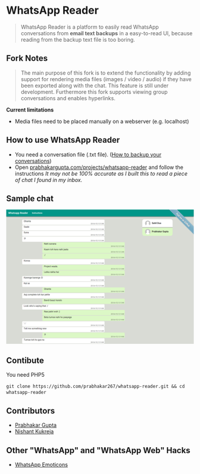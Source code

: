 # WhatsApp Reader
> WhatsApp Reader is a platform to easily read WhatsApp conversations from **email text backups** in a easy-to-read UI, because reading from the backup text file is too boring.

## Fork Notes
> The main purpose of this fork is to extend the functionality by adding support for rendering media files (images / video / audio) if they have been exported along with the chat. This feature is still under development. Furthermore this fork supports viewing group conversations and enables hyperlinks.

**Current limitations**
* Media files need to be placed manually on a webserver (e.g. localhost)

## How to use WhatsApp Reader
 + You need a conversation file (.txt file). ([How to backup your conversations](https://www.whatsapp.com/faq/en/android/23756533))
 + Open [prabhakargupta.com/projects/whatsapp-reader](http://prabhakargupta.com/projects/whatsapp-reader/) and follow the instructions
_It may not be 100% accurate as I built this to read a piece of chat I found in my inbox._

## Sample chat

![](/img/screenshots/screencapture-localhost-whatsapp-reader-read-php-1443812355570.png?raw=true)


 
 ## Contibute 
 You need PHP5
```shell
git clone https://github.com/prabhakar267/whatsapp-reader.git && cd whatsapp-reader
```

## Contributors

 + [Prabhakar Gupta](https://github.com/prabhakar267)
 + [Nishant Kukreja](https://github.com/rubyAce71697)


## Other "WhatsApp" and "WhatsApp Web" Hacks
 
 + [WhatsApp Emoticons](https://github.com/prabhakar267/whatsapp-emoticons)
